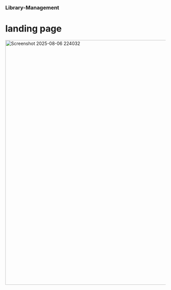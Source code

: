 ### Library-Management
# landing page
<img width="1170" height="768" alt="Screenshot 2025-08-06 224032" src="https://github.com/user-attachments/assets/bc8aca90-6695-4e58-bc93-20948266005a" />
